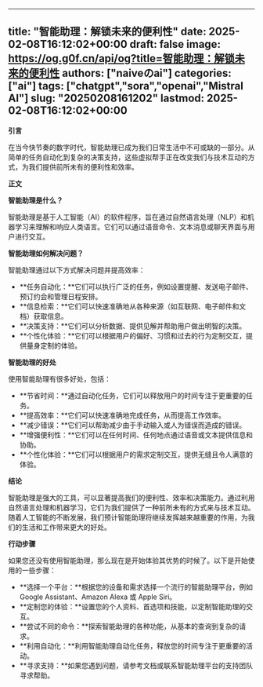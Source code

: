 
---
title: "智能助理：解锁未来的便利性"
date: 2025-02-08T16:12:02+00:00
draft: false
image: https://og.g0f.cn/api/og?title=智能助理：解锁未来的便利性
authors: ["naiveのai"]
categories: ["ai"]
tags: ["chatgpt","sora","openai","Mistral AI"]
slug: "20250208161202"
lastmod: 2025-02-08T16:12:02+00:00
---
**引言**

在当今快节奏的数字时代，智能助理已成为我们日常生活中不可或缺的一部分。从简单的任务自动化到复杂的决策支持，这些虚拟帮手正在改变我们与技术互动的方式，为我们提供前所未有的便利性和效率。

**正文**

**智能助理是什么？**

智能助理是基于人工智能（AI）的软件程序，旨在通过自然语言处理（NLP）和机器学习来理解和响应人类语言。它们可以通过语音命令、文本消息或聊天界面与用户进行交互。

**智能助理如何解决问题？**

智能助理通过以下方式解决问题并提高效率：

* **任务自动化：**它们可以执行广泛的任务，例如设置提醒、发送电子邮件、预订约会和管理日程安排。
* **信息检索：**它们可以快速准确地从各种来源（如互联网、电子邮件和文档）获取信息。
* **决策支持：**它们可以分析数据、提供见解并帮助用户做出明智的决策。
* **个性化体验：**它们可以根据用户的偏好、习惯和过去的行为定制交互，提供量身定制的体验。

**智能助理的好处**

使用智能助理有很多好处，包括：

* **节省时间：**通过自动化任务，它们可以释放用户的时间专注于更重要的任务。
* **提高效率：**它们可以快速准确地完成任务，从而提高工作效率。
* **减少错误：**它们可以帮助减少由于手动输入或人为错误而造成的错误。
* **增强便利性：**它们可以在任何时间、任何地点通过语音或文本提供信息和协助。
* **个性化体验：**它们可以根据用户的需求定制交互，提供无缝且令人满意的体验。

**结论**

智能助理是强大的工具，可以显著提高我们的便利性、效率和决策能力。通过利用自然语言处理和机器学习，它们为我们提供了一种前所未有的方式来与技术互动。随着人工智能的不断发展，我们预计智能助理将继续发挥越来越重要的作用，为我们的生活和工作带来更大的好处。

**行动步骤**

如果您还没有使用智能助理，那么现在是开始体验其优势的时候了。以下是开始使用的一些步骤：

* **选择一个平台：**根据您的设备和需求选择一个流行的智能助理平台，例如 Google Assistant、Amazon Alexa 或 Apple Siri。
* **定制您的体验：**设置您的个人资料、首选项和技能，以定制智能助理的交互。
* **尝试不同的命令：**探索智能助理的各种功能，从基本的查询到复杂的请求。
* **利用自动化：**利用智能助理自动化任务，释放您的时间专注于更重要的活动。
* **寻求支持：**如果您遇到问题，请参考文档或联系智能助理平台的支持团队寻求帮助。